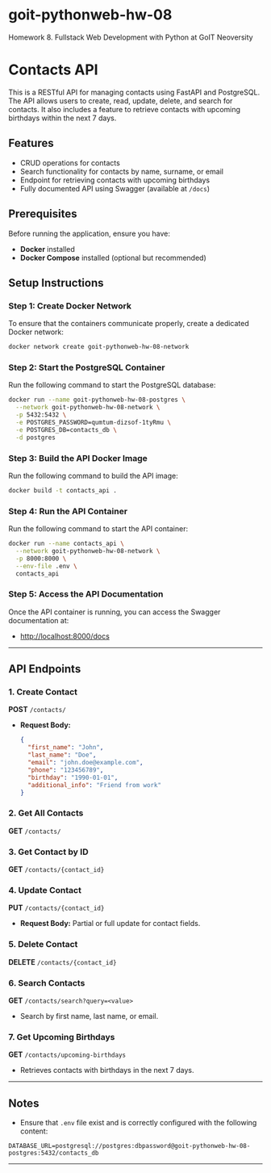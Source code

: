 # goit-pythonweb-hw-08

Homework 8. Fullstack Web Development with Python at GoIT Neoversity

# Contacts API

This is a RESTful API for managing contacts using FastAPI and PostgreSQL. The API allows users to create, read, update, delete, and search for contacts. It also includes a feature to retrieve contacts with upcoming birthdays within the next 7 days.

## Features
- CRUD operations for contacts
- Search functionality for contacts by name, surname, or email
- Endpoint for retrieving contacts with upcoming birthdays
- Fully documented API using Swagger (available at `/docs`)

## Prerequisites
Before running the application, ensure you have:
- **Docker** installed
- **Docker Compose** installed (optional but recommended)

## Setup Instructions

### Step 1: Create Docker Network
To ensure that the containers communicate properly, create a dedicated Docker network:
```bash
docker network create goit-pythonweb-hw-08-network
```

### Step 2: Start the PostgreSQL Container
Run the following command to start the PostgreSQL database:
```bash
docker run --name goit-pythonweb-hw-08-postgres \
  --network goit-pythonweb-hw-08-network \
  -p 5432:5432 \
  -e POSTGRES_PASSWORD=qumtum-dizsof-1tyRmu \
  -e POSTGRES_DB=contacts_db \
  -d postgres
```

### Step 3: Build the API Docker Image
Run the following command to build the API image:
```bash
docker build -t contacts_api .
```

### Step 4: Run the API Container
Run the following command to start the API container:
```bash
docker run --name contacts_api \
  --network goit-pythonweb-hw-08-network \
  -p 8000:8000 \
  --env-file .env \
  contacts_api
```

### Step 5: Access the API Documentation
Once the API container is running, you can access the Swagger documentation at:
- [http://localhost:8000/docs](http://localhost:8000/docs)

---

## API Endpoints

### 1. Create Contact
**POST** `/contacts/`
- **Request Body:**
  ```json
  {
    "first_name": "John",
    "last_name": "Doe",
    "email": "john.doe@example.com",
    "phone": "123456789",
    "birthday": "1990-01-01",
    "additional_info": "Friend from work"
  }
  ```

### 2. Get All Contacts
**GET** `/contacts/`

### 3. Get Contact by ID
**GET** `/contacts/{contact_id}`

### 4. Update Contact
**PUT** `/contacts/{contact_id}`
- **Request Body:** Partial or full update for contact fields.

### 5. Delete Contact
**DELETE** `/contacts/{contact_id}`

### 6. Search Contacts
**GET** `/contacts/search?query=<value>`
- Search by first name, last name, or email.

### 7. Get Upcoming Birthdays
**GET** `/contacts/upcoming-birthdays`
- Retrieves contacts with birthdays in the next 7 days.

---

## Notes
- Ensure that `.env` file exist and is correctly configured with the following content:
```env
DATABASE_URL=postgresql://postgres:dbpassword@goit-pythonweb-hw-08-postgres:5432/contacts_db
```


---
